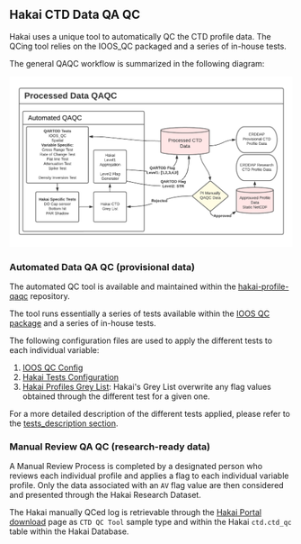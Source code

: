 ## Hakai CTD Data QA QC

Hakai uses a unique tool to automatically QC the CTD profile data. The QCing tool relies on the IOOS_QC packaged and a series of in-house tests.

The general QAQC workflow is summarized in the following diagram:

<p align="center">
<img src="assets/figures/Hakai-ctd-processing-workflow-figure-4-qc.png" alt="QC" width="600"/>
</p>

### Automated Data QA QC (provisional data)

The automated QC tool is available and maintained within the [hakai-profile-qaqc](https://github.com/HakaiInstitute/hakai-profile-qaqc) repository.

The tool runs essentially a series of tests available within the [IOOS QC package](https://github.com/ioos/ioos_qc) and a series of in-house tests.

The following configuration files are used to apply the different tests to each individual variable:

1. [IOOS QC Config](https://github.com/HakaiInstitute/hakai-profile-qaqc/blob/main/hakai_profile_qc/config/hakai_ctd_profile_qartod_test_config.json)
1. [Hakai Tests Configuration](https://github.com/HakaiInstitute/hakai-profile-qaqc/blob/main/hakai_profile_qc/config/hakai_ctd_profile_tests_config.json)
1. [Hakai Profiles Grey List](https://github.com/HakaiInstitute/hakai-profile-qaqc/blob/main/hakai_profile_qc/HakaiProfileDatasetGreyList.csv): Hakai's Grey List overwrite any flag values obtained through the different test for a given one.

For a more detailed description of the different tests applied, please refer to the [tests_description section](https://github.com/HakaiInstitute/hakai-profile-qaqc/blob/main/tests_description.md).

### Manual Review QA QC (research-ready data)

A Manual Review Process is completed by a designated person who reviews each individual profile and applies a flag to each individual variable profile. Only the data associated with an `AV` flag value are then considered and presented through the Hakai Research Dataset.

The Hakai manually QCed log is retrievable through the [Hakai Portal download](https://hecate.hakai.org/portal2/download) page as `CTD QC Tool` sample type and within the Hakai `ctd.ctd_qc` table within the Hakai Database.
